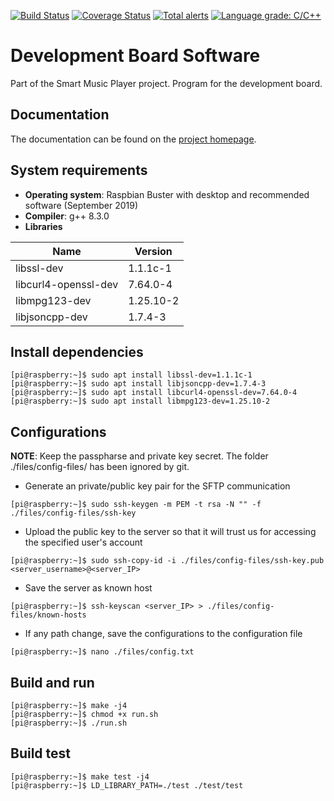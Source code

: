 [![Build Status](https://travis-ci.com/VAMK-embedded-project-2019A/Development-Board-Application.svg?branch=master)](https://travis-ci.com/VAMK-embedded-project-2019A/Development-Board-Application) [![Coverage Status](https://coveralls.io/repos/github/VAMK-embedded-project-2019A/Development-Board-Application/badge.svg?branch=master)](https://coveralls.io/github/VAMK-embedded-project-2019A/Development-Board-Application?branch=master) [![Total alerts](https://img.shields.io/lgtm/alerts/g/VAMK-embedded-project-2019A/Development-Board-Application.svg?logo=lgtm&logoWidth=18)](https://lgtm.com/projects/g/VAMK-embedded-project-2019A/Development-Board-Application/alerts/) [![Language grade: C/C++](https://img.shields.io/lgtm/grade/cpp/g/VAMK-embedded-project-2019A/Development-Board-Application.svg?logo=lgtm&logoWidth=18)](https://lgtm.com/projects/g/VAMK-embedded-project-2019A/Development-Board-Application/context:cpp)

# Development Board Software
Part of the Smart Music Player project. Program for the development board.

## Documentation
The documentation can be found on the [project homepage](https://vamk-embedded-project-2019a.github.io/Development-Board-Application/).

## System requirements
* __Operating system__: Raspbian Buster with desktop and recommended software (September 2019)  
* __Compiler__: g++ 8.3.0  
* __Libraries__  

Name | Version
--- | ---
libssl-dev | 1.1.1c-1
libcurl4-openssl-dev | 7.64.0-4
libmpg123-dev | 1.25.10-2
libjsoncpp-dev | 1.7.4-3

## Install dependencies
```console
[pi@raspberry:~]$ sudo apt install libssl-dev=1.1.1c-1  
[pi@raspberry:~]$ sudo apt install libjsoncpp-dev=1.7.4-3  
[pi@raspberry:~]$ sudo apt install libcurl4-openssl-dev=7.64.0-4  
[pi@raspberry:~]$ sudo apt install libmpg123-dev=1.25.10-2
```

## Configurations
__NOTE__: Keep the passpharse and private key secret. The folder ./files/config-files/ has been ignored by git.  
* Generate an private/public key pair for the SFTP communication  
```console
[pi@raspberry:~]$ sudo ssh-keygen -m PEM -t rsa -N "" -f ./files/config-files/ssh-key
```
* Upload the public key to the server so that it will trust us for accessing the specified user's account
```console
[pi@raspberry:~]$ sudo ssh-copy-id -i ./files/config-files/ssh-key.pub <server_username>@<server_IP>
```
* Save the server as known host
```console
[pi@raspberry:~]$ ssh-keyscan <server_IP> > ./files/config-files/known-hosts
```
* If any path change, save the configurations to the configuration file
```console
[pi@raspberry:~]$ nano ./files/config.txt
```

## Build and run
```console
[pi@raspberry:~]$ make -j4
[pi@raspberry:~]$ chmod +x run.sh
[pi@raspberry:~]$ ./run.sh
```

## Build test
```console
[pi@raspberry:~]$ make test -j4
[pi@raspberry:~]$ LD_LIBRARY_PATH=./test ./test/test
```
